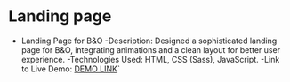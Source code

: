 # Landing page

- Landing Page for B&O
-Description: Designed a sophisticated landing page for B&O, integrating animations and a clean layout for better user experience.
-Technologies Used: HTML, CSS (Sass), JavaScript.
-Link to Live Demo: [DEMO LINK](https://YaroslavKolesnyk.github.io/layout_landing-page/)`





